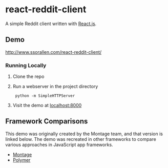 react-reddit-client
===================

A simple Reddit client written with [React.js](https://facebook.github.io/react/).

## Demo

http://www.ssorallen.com/react-reddit-client/

### Running Locally

1. Clone the repo
2. Run a webserver in the project directory

        python -m SimpleHTTPServer
3. Visit the demo at [localhost:8000](http://localhost:8000)

## Framework Comparisons

This demo was originally created by the Montage team, and that version
is linked below. The demo was recreated in other frameworks to compare
various approaches in JavaScript app frameworks.

* [Montage](http://montagejs.org/docs/tutorial-reddit-client-with-montagejs.html)
* [Polymer](https://github.com/ssorallen/polymer-reddit-client)
